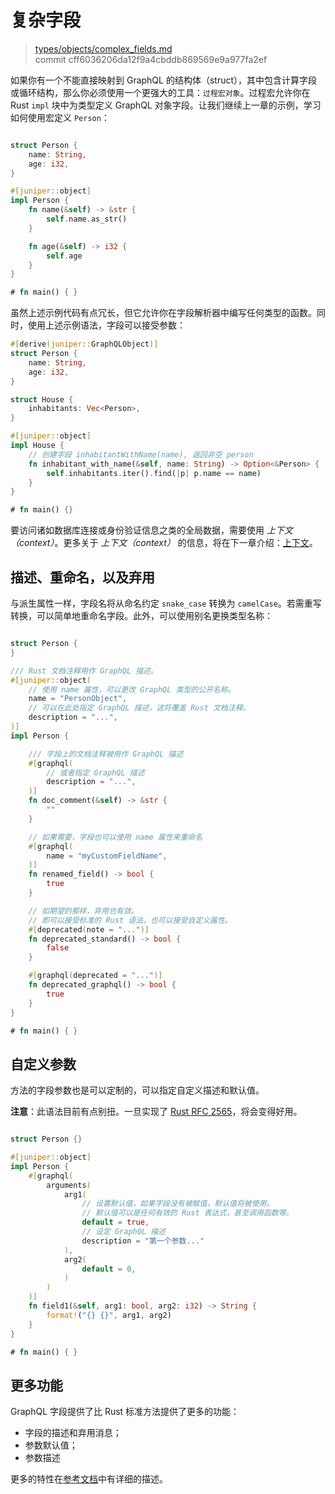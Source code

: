 # 复杂字段

> [types/objects/complex_fields.md](https://github.com/graphql-rust/juniper/blob/master/docs/book/content/types/objects/complex_fields.md)
> <br />
> commit cff6036206da12f9a4cbddb869569e9a977fa2ef

如果你有一个不能直接映射到 GraphQL 的结构体（struct），其中包含计算字段或循环结构，那么你必须使用一个更强大的工具：`过程宏对象`。过程宏允许你在 Rust `impl` 块中为类型定义 GraphQL 对象字段。让我们继续上一章的示例，学习如何使用宏定义 `Person`：

```rust

struct Person {
    name: String,
    age: i32,
}

#[juniper::object]
impl Person {
    fn name(&self) -> &str {
        self.name.as_str()
    }

    fn age(&self) -> i32 {
        self.age
    }
}

# fn main() { }
```

虽然上述示例代码有点冗长，但它允许你在字段解析器中编写任何类型的函数。同时，使用上述示例语法，字段可以接受参数：

```rust
#[derive(juniper::GraphQLObject)]
struct Person {
    name: String,
    age: i32,
}

struct House {
    inhabitants: Vec<Person>,
}

#[juniper::object]
impl House {
    // 创建字段 inhabitantWithName(name), 返回非空 person
    fn inhabitant_with_name(&self, name: String) -> Option<&Person> {
        self.inhabitants.iter().find(|p| p.name == name)
    }
}

# fn main() {}
```

要访问诸如数据库连接或身份验证信息之类的全局数据，需要使用 _上下文（context）_。更多关于 _上下文（context）_ 的信息，将在下一章介绍：[上下文](using_contexts.md)。

## 描述、重命名，以及弃用

与派生属性一样，字段名将从命名约定 `snake_case` 转换为 `camelCase`。若需重写转换，可以简单地重命名字段。此外，可以使用别名更换类型名称：

```rust

struct Person {
}

/// Rust 文档注释用作 GraphQL 描述。
#[juniper::object(
    // 使用 name 属性，可以更改 GraphQL 类型的公开名称。
    name = "PersonObject",
    // 可以在此处指定 GraphQL 描述，这将覆盖 Rust 文档注释。
    description = "...",
)]
impl Person {

    /// 字段上的文档注释被用作 GraphQL 描述
    #[graphql(
        // 或者指定 GraphQL 描述
        description = "...",
    )]
    fn doc_comment(&self) -> &str {
        ""
    }

    // 如果需要，字段也可以使用 name 属性来重命名
    #[graphql(
        name = "myCustomFieldName",
    )]
    fn renamed_field() -> bool {
        true
    }

    // 如期望的那样，弃用也有效。
    // 即可以接受标准的 Rust 语法，也可以接受自定义属性。
    #[deprecated(note = "...")]
    fn deprecated_standard() -> bool {
        false
    }

    #[graphql(deprecated = "...")]
    fn deprecated_graphql() -> bool {
        true
    }
}

# fn main() { }
```

## 自定义参数

方法的字段参数也是可以定制的，可以指定自定义描述和默认值。

**注意**：此语法目前有点别扭。一旦实现了 [Rust RFC 2565](https://github.com/rust-lang/rust/issues/60406)，将会变得好用。

```rust

struct Person {}

#[juniper::object]
impl Person {
    #[graphql(
        arguments(
            arg1(
                // 设置默认值，如果字段没有被赋值，默认值将被使用。
                // 默认值可以是任何有效的 Rust 表达式，甚至调用函数等。
                default = true,
                // 设定 GraphQL 描述
                description = "第一个参数..."
            ),
            arg2(
                default = 0,
            )
        )
    )]
    fn field1(&self, arg1: bool, arg2: i32) -> String {
        format!("{} {}", arg1, arg2)
    }
}

# fn main() { }
```

## 更多功能

GraphQL 字段提供了比 Rust 标准方法提供了更多的功能：

* 字段的描述和弃用消息；
* 参数默认值；
* 参数描述

更多的特性在[参考文档](https://docs.rs/juniper/latest/juniper/macro.object.html)中有详细的描述。
